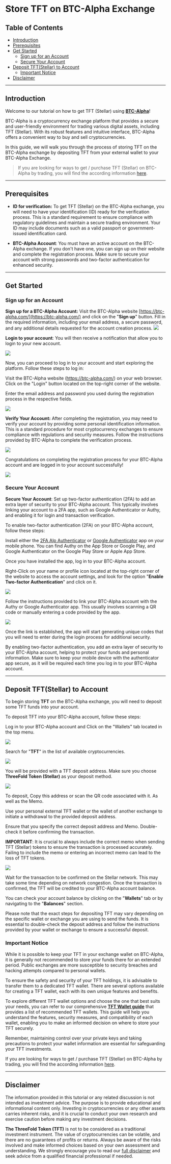 <h1> Store TFT on BTC-Alpha Exchange </h1>

<h2> Table of Contents </h2>

- [Introduction](#introduction)
- [Prerequisites](#prerequisites)
- [Get Started](#get-started)
  - [Sign up for an Account](#sign-up-for-an-account)
  - [Secure Your Account](#secure-your-account)
- [Deposit TFT(Stellar) to Account](#deposit-tftstellar-to-account)
  - [Important Notice](#important-notice)
- [Disclaimer](#disclaimer)
***
## Introduction

Welcome to our tutorial on how to get TFT (Stellar) using [**BTC-Alpha**](https://btc-alpha.com/en)! 


BTC-Alpha is a cryptocurrency exchange platform that provides a secure and user-friendly environment for trading various digital assets, including TFT (Stellar). With its robust features and intuitive interface, BTC-Alpha offers a convenient way to buy and sell cryptocurrencies. 

In this guide, we will walk you through the process of storing TFT on the BTC-Alpha exchange by depositing TFT from your external wallet to your BTC-Alpha Exchange.

> If you are looking for ways to get / purchase TFT (Stellar) on BTC-Alpha by trading, you will find the according information [here](../buytft/btc_alpha.md).
***
## Prerequisites

- **ID for verification:** To get TFT (Stellar) on the BTC-Alpha exchange, you will need to have your identification (ID) ready for the verification process. This is a standard requirement to ensure compliance with regulatory guidelines and maintain a secure trading environment. Your ID may include documents such as a valid passport or government-issued identification card. 
  
- **BTC-Alpha Account**: You must have an active account on the BTC-Alpha exchange. If you don't have one, you can sign up on their website and complete the registration process. Make sure to secure your account with strong passwords and two-factor authentication for enhanced security.
***
## Get Started

### Sign up for an Account

**Sign up for a BTC-Alpha Account:** Visit the BTC-Alpha website [https://btc-alpha.com/](https://btc-alpha.com/) and click on the "**Sign up**" button. Fill in the required information, including your email address, a secure password, and any additional details requested for the account creation process. 
![](img/alpha_signup.png)

**Login to your account**: You will then receive a notification that allow you to login to your new account. 

![](img/alpha_login.png)

Now, you can proceed to log in to your account and start exploring the platform. Follow these steps to log in:

Visit the BTC-Alpha website (https://btc-alpha.com/) on your web browser. Click on the "Login" button located on the top-right corner of the website.

Enter the email address and password you used during the registration process in the respective fields.

![](img/alpha_email.png)


**Verify Your Account:** After completing the registration, you may need to verify your account by providing some personal identification information. This is a standard procedure for most cryptocurrency exchanges to ensure compliance with regulations and security measures. Follow the instructions provided by BTC-Alpha to complete the verification process.

![](img/alpha_verify.png)

Congratulations on completing the registration process for your BTC-Alpha account and are logged in to your account successfully! 

![](img/alpha_home.png)

### Secure Your Account

**Secure Your Account**: Set up two-factor authentication (2FA) to add an extra layer of security to your BTC-Alpha account. This typically involves linking your account to a 2FA app, such as Google Authenticator or Authy, and enabling it for login and transaction verification.

To enable two-factor authentication (2FA) on your BTC-Alpha account, follow these steps:

Install either the [2FA Alp Authenticator](https://play.google.com/store/apps/details?id=com.alp.two_fa) or [Google Authenticator](https://play.google.com/store/apps/details?id=com.google.android.apps.authenticator2&hl=en&gl=US) app on your mobile phone. You can find Authy on the App Store or Google Play, and Google Authenticator on the Google Play Store or Apple App Store.

Once you have installed the app, log in to your BTC-Alpha account.

Right-Click on your name or profile icon located at the top-right corner of the website to access the account settings, and look for the option "**Enable Two-factor Authentication**" and click on it.

![](img/alpha_auth.png)

Follow the instructions provided to link your BTC-Alpha account with the Authy or Google Authenticator app. This usually involves scanning a QR code or manually entering a code provided by the app.

![](img/alpha_2fa.png)

Once the link is established, the app will start generating unique codes that you will need to enter during the login process for additional security.

By enabling two-factor authentication, you add an extra layer of security to your BTC-Alpha account, helping to protect your funds and personal information. Make sure to keep your mobile device with the authenticator app secure, as it will be required each time you log in to your BTC-Alpha account.
***
## Deposit TFT(Stellar) to Account

To begin storing **TFT** on the BTC-Alpha exchange, you will need to deposit some TFT funds into your account. 

To deposit TFT into your BTC-Alpha account, follow these steps:

Log in to your BTC-Alpha account and Click on the "Wallets" tab located in the top menu.

![](img/alpha_wallet.png)

Search for "**TFT**" in the list of available cryptocurrencies.

![](../buytft/img/ALPHA_TFT_SEARCH.png)

You will be provided with a TFT deposit address.
Make sure you choose **ThreeFold Token (Stellar)** as your deposit method.

![](../buytft/img/alpha_tftstellar.png)

To deposit, Copy this address or scan the QR code associated with it. As well as the Memo.

Use your personal external TFT wallet or the wallet of another exchange to initiate a withdrawal to the provided deposit address.

Ensure that you specify the correct deposit address and Memo. Double-check it before confirming the transaction.

**IMPORTANT**: It is crucial to always include the correct memo when sending TFT (Stellar) tokens to ensure the transaction is processed accurately. Failing to include the memo or entering an incorrect memo can lead to the loss of TFT tokens.

![](../buytft/img/ALPHA_MEMO.png)

Wait for the transaction to be confirmed on the Stellar network. This may take some time depending on network congestion.
Once the transaction is confirmed, the TFT will be credited to your BTC-Alpha account balance.

You can check your account balance by clicking on the "**Wallets**" tab or by navigating to the "**Balances**" section.

Please note that the exact steps for depositing TFT may vary depending on the specific wallet or exchange you are using to send the funds. It is essential to double-check the deposit address and follow the instructions provided by your wallet or exchange to ensure a successful deposit.

### Important Notice

While it is possible to keep your TFT in your exchange wallet on BTC-Alpha, it is generally not recommended to store your funds there for an extended period. Public exchanges are more susceptible to security breaches and hacking attempts compared to personal wallets.

To ensure the safety and security of your TFT holdings, it is advisable to transfer them to a dedicated TFT wallet. There are several options available for creating a TFT wallet, each with its own unique features and benefits.

To explore different TFT wallet options and choose the one that best suits your needs, you can refer to our comprehensive [**TFT Wallet guide**](../storetft/storetft_readme.md) that provides a list of recommended TFT wallets. This guide will help you understand the features, security measures, and compatibility of each wallet, enabling you to make an informed decision on where to store your TFT securely.

Remember, maintaining control over your private keys and taking precautions to protect your wallet information are essential for safeguarding your TFT investments.

If you are looking for ways to get / purchase TFT (Stellar) on BTC-Alpha by trading, you will find the according information [here](../buytft/btc_alpha.md).
***
## Disclaimer

The information provided in this tutorial or any related discussion is not intended as investment advice. The purpose is to provide educational and informational content only. Investing in cryptocurrencies or any other assets carries inherent risks, and it is crucial to conduct your own research and exercise caution before making any investment decisions. 

**The ThreeFold Token (TFT)** is not to be considered as a traditional investment instrument. The value of cryptocurrencies can be volatile, and there are no guarantees of profits or returns. Always be aware of the risks involved and make informed choices based on your own assessment and understanding. We strongly encourage you to read our [full disclaimer](https://library.threefold.me/info/legal/#/legal__disclaimer) and seek advice from a qualified financial professional if needed.



